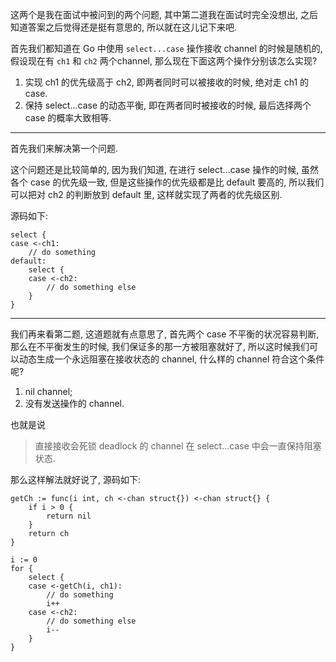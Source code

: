 这两个是我在面试中被问到的两个问题, 其中第二道我在面试时完全没想出, 之后知道答案之后觉得还是挺有意思的, 所以就在这儿记下来吧.

首先我们都知道在 Go 中使用 `select...case` 操作接收 channel 的时候是随机的, 假设现在有 `ch1` 和 `ch2` 两个channel, 那么现在下面这两个操作分别该怎么实现?

1. 实现 ch1 的优先级高于 ch2, 即两者同时可以被接收的时候, 绝对走 ch1 的 case.
2. 保持 select...case 的动态平衡, 即在两者同时被接收的时候, 最后选择两个 case 的概率大致相等.

---

首先我们来解决第一个问题.

这个问题还是比较简单的, 因为我们知道, 在进行 select...case 操作的时候, 虽然各个 case 的优先级一致, 但是这些操作的优先级都是比 default 要高的, 所以我们可以把对 ch2 的判断放到 default 里, 这样就实现了两者的优先级区别.

源码如下:

    select {
	case <-ch1:
		// do something
	default:
		select {
		case <-ch2:
			// do something else
		}
	}

---

我们再来看第二题, 这道题就有点意思了, 首先两个 case 不平衡的状况容易判断, 那么在不平衡发生的时候, 我们保证多的那一方被阻塞就好了, 所以这时候我们可以动态生成一个永远阻塞在接收状态的 channel, 什么样的 channel 符合这个条件呢?

1. nil channel;
2. 没有发送操作的 channel.

也就是说

> 直接接收会死锁 deadlock 的 channel 在 select...case 中会一直保持阻塞状态.

那么这样解法就好说了, 源码如下:

	getCh := func(i int, ch <-chan struct{}) <-chan struct{} {
		if i > 0 {
			return nil
		}
		return ch
	}

	i := 0
	for {
		select {
		case <-getCh(i, ch1):
			// do something
			i++
		case <-ch2:
			// do something else
			i--
		}
	}